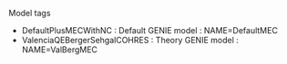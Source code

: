 Model tags
- DefaultPlusMECWithNC : Default GENIE model : NAME=DefaultMEC
- ValenciaQEBergerSehgalCOHRES : Theory GENIE model : NAME=ValBergMEC